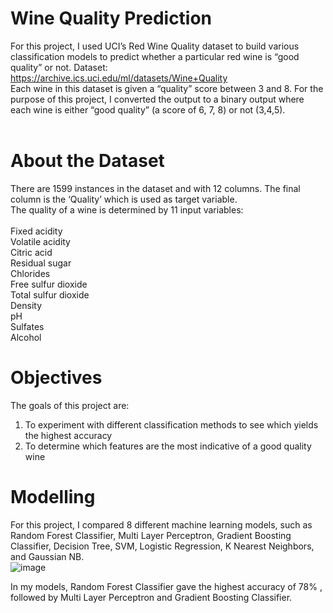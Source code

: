 # Wine Quality Prediction 

For this project, I used UCI’s Red Wine Quality dataset to build various classification models to predict whether a particular red wine is “good quality” or not. Dataset: https://archive.ics.uci.edu/ml/datasets/Wine+Quality <br>
Each wine in this dataset is given a “quality” score between 3 and 8. For the purpose of this project, I converted the output to a binary output where each wine is either “good quality” (a score of 6, 7, 8) or not (3,4,5). <br>
<br>
# About the Dataset 
There are 1599 instances in the dataset and with 12 columns. The final column is the ‘Quality’ which is used as target variable. <br>
The quality of a wine is determined by 11 input variables:
<br><br>
Fixed acidity <Br>
Volatile acidity<Br>
Citric acid<Br>
Residual sugar<Br>
Chlorides<Br>
Free sulfur dioxide<Br>
Total sulfur dioxide<Br>
Density<Br>
pH<Br>
Sulfates<Br>
Alcohol
<Br>
  
# Objectives
The goals of this project are: <Br>
1. To experiment with different classification methods to see which yields the highest accuracy<br>
2. To determine which features are the most indicative of a good quality wine <br>

  
# Modelling
  
For this project, I compared 8 different machine learning models, such as Random Forest Classifier, Multi Layer Perceptron, Gradient Boosting Classifier, Decision Tree, SVM, Logistic Regression, K Nearest Neighbors, and Gaussian NB. 
<br>
![image](https://user-images.githubusercontent.com/90071614/181048123-fc5a4d7e-3a20-4580-9b72-aeab652ac2fa.png)

In my models, Random Forest Classifier gave the highest accuracy of 78% , followed by Multi Layer Perceptron and Gradient Boosting Classifier.
